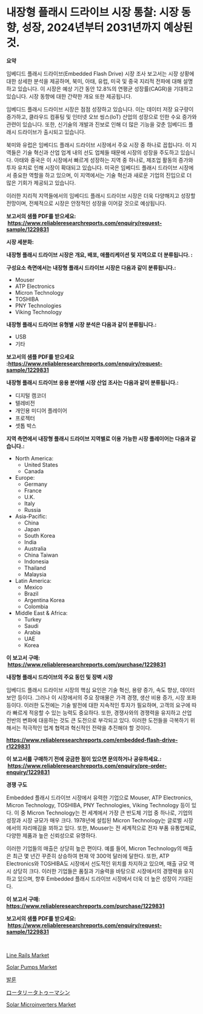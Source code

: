 <p><h1>내장형 플래시 드라이브 시장 통찰: 시장 동향, 성장, 2024년부터 2031년까지 예상된 것.</h1></p><p><strong>요약</strong></p>
<p><p>임베디드 플래시 드라이브(Embedded Flash Drive) 시장 조사 보고서는 시장 상황에 대한 상세한 분석을 제공하며, 북미, 아태, 유럽, 미국 및 중국 지리적 전파에 대해 설명하고 있습니다. 이 시장은 예상 기간 동안 12.8%의 연평균 성장률(CAGR)을 기대하고 있습니다. 시장 동향에 대한 간략한 개요 또한 제공됩니다.</p><p>임베디드 플래시 드라이브 시장은 점점 성장하고 있습니다. 이는 데이터 저장 요구량이 증가하고, 클라우드 컴퓨팅 및 인터넷 오브 씽스(IoT) 산업의 성장으로 인한 수요 증가와 관련이 있습니다. 또한, 신기술의 개발과 진보로 인해 더 많은 기능을 갖춘 임베디드 플래시 드라이브가 출시되고 있습니다.</p><p>북미와 유럽은 임베디드 플래시 드라이브 시장에서 주요 시장 중 하나로 꼽힙니다. 이 지역들은 기술 혁신과 산업 업계 내의 선도 업체들 때문에 시장의 성장을 주도하고 있습니다. 아태와 중국은 이 시장에서 빠르게 성장하는 지역 중 하나로, 제조업 활동의 증가와 투자 유치로 인해 시장이 확대되고 있습니다. 미국은 임베디드 플래시 드라이브 시장에서 중요한 역할을 하고 있으며, 이 지역에서는 기술 혁신과 새로운 기업의 진입으로 더 많은 기회가 제공되고 있습니다.</p><p>이러한 지리적 지역들에서의 임베디드 플래시 드라이브 시장은 더욱 다양해지고 성장할 전망이며, 전체적으로 시장은 안정적인 성장을 이어갈 것으로 예상됩니다.</p></p>
<p><strong>보고서의 샘플 PDF를 받으세요: &nbsp;<a href="https://www.reliableresearchreports.com/enquiry/request-sample/1229831">https://www.reliableresearchreports.com/enquiry/request-sample/1229831</a></strong></p>
<p><strong>시장 세분화:</strong></p>
<p><strong> 내장형 플래시 드라이브 시장은 개요, 배포, 애플리케이션 및 지역으로 더 분류됩니다. :</strong></p>
<p><strong>구성요소 측면에서는 내장형 플래시 드라이브 시장은 다음과 같이 분류됩니다.:</strong></p>
<p><ul><li>Mouser</li><li>ATP Electronics</li><li>Micron Technology</li><li>TOSHIBA</li><li>PNY Technologies</li><li>Viking Technology</li></ul></p>
<p><strong> 내장형 플래시 드라이브 유형별 시장 분석은 다음과 같이 분류됩니다.:</strong></p>
<p><ul><li>USB</li><li>기타</li></ul></p>
<p><strong>보고서의 샘플 PDF를 받으세요 :<a href="https://www.reliableresearchreports.com/enquiry/request-sample/1229831">https://www.reliableresearchreports.com/enquiry/request-sample/1229831</a></strong></p>
<p><strong> 내장형 플래시 드라이브 응용 분야별 시장 산업 조사는 다음과 같이 분류됩니다.:</strong></p>
<p><ul><li>디지털 캠코더</li><li>텔레비전</li><li>개인용 미디어 플레이어</li><li>프로젝터</li><li>셋톱 박스</li></ul></p>
<p><strong>지역 측면에서 내장형 플래시 드라이브 지역별로 이용 가능한 시장 플레이어는 다음과 같습니다.:</strong></p>
<p><ul>
    <li>
        North America:
        <ul>
            <li>United States</li>
            <li>Canada</li>
        </ul>
    </li>
    <li>
        Europe:
        <ul>
            <li>Germany</li>
            <li>France</li>
            <li>U.K.</li>
            <li>Italy</li>
            <li>Russia</li>
        </ul>
    </li>
    <li>
        Asia-Pacific:
        <ul>
            <li>China</li>
            <li>Japan</li>
            <li>South Korea</li>
            <li>India</li>
            <li>Australia</li>
            <li>China Taiwan</li>
            <li>Indonesia</li>
            <li>Thailand</li>
            <li>Malaysia</li>
        </ul>
    </li>
    <li>
        Latin America:
        <ul>
            <li>Mexico</li>
            <li>Brazil</li>
            <li>Argentina Korea</li>
            <li>Colombia</li>
        </ul>
    </li>
    <li>
        Middle East & Africa:
        <ul>
            <li>Turkey</li>
            <li>Saudi</li>
            <li>Arabia</li>
            <li>UAE</li>
            <li>Korea</li>
        </ul>
    </li>
    </ul></p>
<p><strong>이 보고서 구매: &nbsp;<a href="https://www.reliableresearchreports.com/purchase/1229831">https://www.reliableresearchreports.com/purchase/1229831</a></strong></p>
<p><strong>내장형 플래시 드라이브의 주요 동인 및 장벽 시장</strong></p>
<p><p>임베디드 플래시 드라이브 시장의 핵심 요인은 기술 혁신, 용량 증가, 속도 향상, 데이터 보안 등이다. 그러나 이 시장에서의 주요 장애물은 가격 경쟁, 생산 비용 증가, 시장 포화 등이다. 이러한 도전에는 기술 발전에 대한 지속적인 투자가 필요하며, 고객의 요구에 따라 빠르게 적응할 수 있는 능력도 중요하다. 또한, 경쟁사와의 경쟁력을 유지하고 산업 전반의 변화에 대응하는 것도 큰 도전으로 부각되고 있다. 이러한 도전들을 극복하기 위해서는 적극적인 업계 협력과 혁신적인 전략을 추진해야 할 것이다.</p></p>
<p><strong><a href="https://www.reliableresearchreports.com/embedded-flash-drive-r1229831">https://www.reliableresearchreports.com/embedded-flash-drive-r1229831</a></strong></p>
<p><strong>이 보고서를 구매하기 전에 궁금한 점이 있으면 문의하거나 공유하세요.: &nbsp;<a href="https://www.reliableresearchreports.com/enquiry/pre-order-enquiry/1229831">https://www.reliableresearchreports.com/enquiry/pre-order-enquiry/1229831</a></strong></p>
<p><strong>경쟁 구도</strong></p>
<p><p>Embedded 플래시 드라이브 시장에서 유력한 기업으로 Mouser, ATP Electronics, Micron Technology, TOSHIBA, PNY Technologies, Viking Technology 등이 있다. 이 중 Micron Technology는 전 세계에서 가장 큰 반도체 기업 중 하나로, 기업의 성장과 시장 규모가 매우 크다. 1978년에 설립된 Micron Technology는 글로벌 시장에서의 자리매김을 꾀하고 있다. 또한, Mouser는 전 세계적으로 전자 부품 유통업체로, 다양한 제품과 높은 신뢰성으로 유명하다. </p><p>이러한 기업들의 매출은 상당히 높은 편이다. 예를 들어, Micron Technology의 매출은 최근 몇 년간 꾸준히 상승하여 현재 약 300억 달러에 달한다. 또한, ATP Electronics와 TOSHIBA도 시장에서 선도적인 위치를 차지하고 있으며, 매출 규모 역시 상당히 크다. 이러한 기업들은 품질과 기술력을 바탕으로 시장에서의 경쟁력을 유지하고 있으며, 향후 Embedded 플래시 드라이브 시장에서 더욱 더 높은 성장이 기대된다.</p></p>
<p><strong>이 보고서 구매: &nbsp; <a href="https://www.reliableresearchreports.com/purchase/1229831">https://www.reliableresearchreports.com/purchase/1229831</a></strong></p>
<p><strong>보고서의 샘플 PDF를 받으세요: &nbsp;<a href="https://www.reliableresearchreports.com/enquiry/request-sample/1229831">https://www.reliableresearchreports.com/enquiry/request-sample/1229831</a></strong><strong></strong></p>
<p>&nbsp;</p>
<p><p><a href="https://github.com/yoshih12/Market-Research-Report-List-3/blob/main/line-rails-market.md">Line Rails Market</a></p><p><a href="https://view.publitas.com/reportprime-1/solar-pumps-market-size-reveals-the-best-marketing-channels-in-global-industry/">Solar Pumps Market</a></p><p><a href="https://github.com/BrettWeberrt8767765/Market-Research-Report-List-1/blob/main/869463929339.md">발룬</a></p><p><a href="https://github.com/jkjreqjscoxx7/Market-Research-Report-List-1/blob/main/639555232089.md">ロータリータトゥーマシン</a></p><p><a href="https://view.publitas.com/reportprime-1/analyzing-solar-microinverters-market-global-industry-perspective-and-forecast-2024-to-2031/">Solar Microinverters Market</a></p></p>